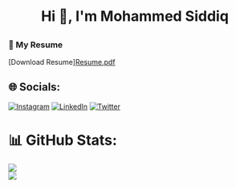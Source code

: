<h1 align="center">Hi 👋, I'm Mohammed Siddiq</h1>
<h2 align="center"></h2> 


### 📄 My Resume
[Download Resume][Resume.pdf](https://github.com/user-attachments/files/16349312/Resume.pdf)


## 🌐 Socials:
[![Instagram](https://img.shields.io/badge/Instagram-%23E4405F.svg?logo=Instagram&logoColor=white)](https://instagram.com/sidd.privvv) [![LinkedIn](https://img.shields.io/badge/LinkedIn-%230077B5.svg?logo=linkedin&logoColor=white)]([https://linkedin.com/in/mohd-siddiq-3516471b0/](https://twitter.com/MohdSiddiq_12)) [![Twitter](https://img.shields.io/badge/Twitter-%231DA1F2.svg?logo=Twitter&logoColor=white)](https://twitter.com/@MohdSiddiq_12) 


<!--
# 💻 Tech Stack:
![C](https://img.shields.io/badge/c-%2300599C.svg?style=flat-square&logo=c&logoColor=white) ![CSS3](https://img.shields.io/badge/css3-%231572B6.svg?style=flat-square&logo=css3&logoColor=white) ![HTML5](https://img.shields.io/badge/html5-%23E34F26.svg?style=flat-square&logo=html5&logoColor=white) ![Java](https://img.shields.io/badge/java-%23ED8B00.svg?style=flat-square&logo=java&logoColor=white) ![Python](https://img.shields.io/badge/python-3670A0?style=flat-square&logo=python&logoColor=ffdd54) ![R](https://img.shields.io/badge/r-%23276DC3.svg?style=flat-square&logo=r&logoColor=white) ![Anaconda](https://img.shields.io/badge/Anaconda-%2344A833.svg?style=flat-square&logo=anaconda&logoColor=white)  ![Django](https://img.shields.io/badge/django-%23092E20.svg?style=flat-square&logo=django&logoColor=white) ![Flask](https://img.shields.io/badge/flask-%23000.svg?style=flat-square&logo=flask&logoColor=white) ![SQLite](https://img.shields.io/badge/sqlite-%2307405e.svg?style=flat-square&logo=sqlite&logoColor=white) ![MySQL](https://img.shields.io/badge/mysql-%2300f.svg?style=flat-square&logo=mysql&logoColor=white) ![MongoDB](https://img.shields.io/badge/MongoDB-%234ea94b.svg?style=flat-square&logo=mongodb&logoColor=white) ![Canva](https://img.shields.io/badge/Canva-%2300C4CC.svg?style=flat-square&logo=Canva&logoColor=white) 	![Figma](https://img.shields.io/badge/figma-%23F24E1E.svg?style=flat-square&logo=figma&logoColor=white) ![Keras](https://img.shields.io/badge/Keras-%23D00000.svg?style=flat-square&logo=Keras&logoColor=white) ![NumPy](https://img.shields.io/badge/numpy-%23013243.svg?style=flat-square&logo=numpy&logoColor=white) ![Pandas](https://img.shields.io/badge/pandas-%23150458.svg?style=flat-square&logo=pandas&logoColor=white) ![PyTorch](https://img.shields.io/badge/PyTorch-%23EE4C2C.svg?style=flat-square&logo=PyTorch&logoColor=white) ![scikit-learn](https://img.shields.io/badge/scikit--learn-%23F7931E.svg?style=flat-square&logo=scikit-learn&logoColor=white) ![SciPy](https://img.shields.io/badge/SciPy-%230C55A5.svg?style=flat-square&logo=scipy&logoColor=%white) ![TensorFlow](https://img.shields.io/badge/TensorFlow-%23FF6F00.svg?style=flat-square&logo=TensorFlow&logoColor=white)-->
# 📊 GitHub Stats:
<!--![](https://github-readme-stats.vercel.app/api?username=MohdSiddiq12&theme=gotham&hide_border=false&include_all_commits=false&count_private=false)<br/>-->
![](https://github-readme-streak-stats.herokuapp.com/?user=MohdSiddiq12&theme=gotham&hide_border=false)<br/>
![](https://github-readme-stats.vercel.app/api/top-langs/?username=MohdSiddiq12&theme=gotham&hide_border=false&include_all_commits=false&count_private=false&layout=compact)
<!--
## 🐦 Latest Tweet
[![](https://gtce.itsvg.in/api?username=@ms2325558)](https://github.com/VishwaGauravIn/github-twitter-card-embed)

### ✍️ Random Dev Quote
![](https://quotes-github-readme.vercel.app/api?type=horizontal&theme=radical)
<!--
### 😂 Random Dev Meme
<img src="https://rm.up.railway.app/" width="512px"/>

---
<!--[![](https://visitcount.itsvg.in/api?id=MohdSiddiq12&icon=0&color=0)](https://visitcount.itsvg.in)

<!-- Proudly created with GPRM ( https://gprm.itsvg.in ) -->
